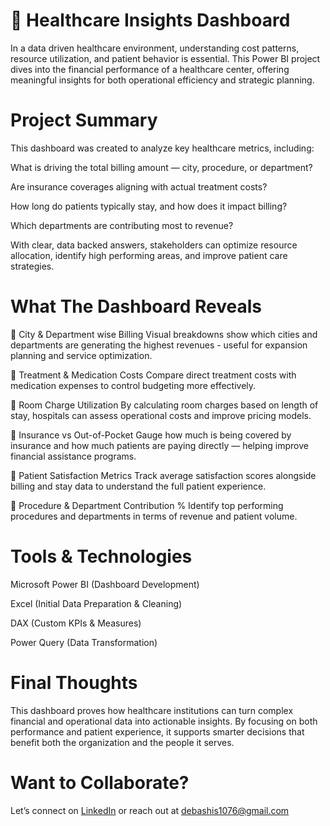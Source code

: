 # 🏥 Healthcare Insights Dashboard

In a data driven healthcare environment, understanding cost patterns, resource utilization, and patient behavior is essential. This Power BI project dives into the financial performance of a healthcare center, offering meaningful insights for both operational efficiency and strategic planning.

# Project Summary

This dashboard was created to analyze key healthcare metrics, including:

What is driving the total billing amount — city, procedure, or department?

Are insurance coverages aligning with actual treatment costs?

How long do patients typically stay, and how does it impact billing?

Which departments are contributing most to revenue?

With clear, data backed answers, stakeholders can optimize resource allocation, identify high performing areas, and improve patient care strategies.

# What The Dashboard Reveals
🔹 City & Department wise Billing
Visual breakdowns show which cities and departments are generating the highest revenues - useful for expansion planning and service optimization.

🔹 Treatment & Medication Costs
Compare direct treatment costs with medication expenses to control budgeting more effectively.

🔹 Room Charge Utilization
By calculating room charges based on length of stay, hospitals can assess operational costs and improve pricing models.

🔹 Insurance vs Out-of-Pocket
Gauge how much is being covered by insurance and how much patients are paying directly — helping improve financial assistance programs.

🔹 Patient Satisfaction Metrics
Track average satisfaction scores alongside billing and stay data to understand the full patient experience.

🔹 Procedure & Department Contribution %
Identify top performing procedures and departments in terms of revenue and patient volume.

# Tools & Technologies
Microsoft Power BI (Dashboard Development)

Excel (Initial Data Preparation & Cleaning)

DAX (Custom KPIs & Measures)

Power Query (Data Transformation)

# Final Thoughts

This dashboard proves how healthcare institutions can turn complex financial and operational data into actionable insights. By focusing on both performance and patient experience, it supports smarter decisions that benefit both the organization and the people it serves.

# Want to Collaborate?

Let’s connect on [LinkedIn](https://www.linkedin.com/in/debashis-dash/) or reach out at debashis1076@gmail.com


